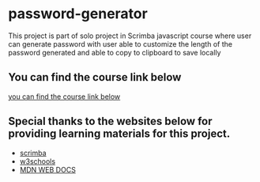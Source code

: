 ﻿# password-generator
This project is part of solo project in Scrimba javascript course where user can generate password with user able to customize the length of the password generated and able to copy to clipboard to save locally

## You can find the course link below
[you can find the course link below](https://scrimba.com/learn/learnjavascript)

## Special thanks to the websites below for providing learning materials for this project.
- [scrimba](https://scrimba.com/)
- [w3schools](https://www.w3schools.com)
- [MDN WEB DOCS](https://developer.mozilla.org/en-US/)
